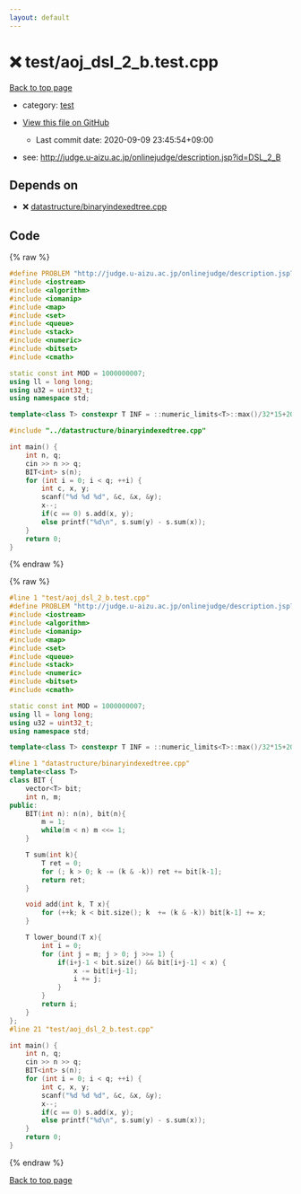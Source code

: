 ```yaml
---
layout: default
---
```


<!-- mathjax config similar to math.stackexchange -->
<script type="text/javascript" async
  src="https://cdnjs.cloudflare.com/ajax/libs/mathjax/2.7.5/MathJax.js?config=TeX-MML-AM_CHTML">
</script>
<script type="text/x-mathjax-config">
  MathJax.Hub.Config({
    TeX: { equationNumbers: { autoNumber: "AMS" }},
    tex2jax: {
      inlineMath: [ ['$','$'] ],
      processEscapes: true
    },
    "HTML-CSS": { matchFontHeight: false },
    displayAlign: "left",
    displayIndent: "2em"
  });
</script>

<script type="text/javascript" src="https://cdnjs.cloudflare.com/ajax/libs/jquery/3.4.1/jquery.min.js"></script>
<script src="https://cdn.jsdelivr.net/npm/jquery-balloon-js@1.1.2/jquery.balloon.min.js" integrity="sha256-ZEYs9VrgAeNuPvs15E39OsyOJaIkXEEt10fzxJ20+2I=" crossorigin="anonymous"></script>
<script type="text/javascript" src="../../assets/js/copy-button.js"></script>
<link rel="stylesheet" href="../../assets/css/copy-button.css" />


# :x: test/aoj_dsl_2_b.test.cpp

<a href="../../index.html">Back to top page</a>

* category: <a href="../../index.html#098f6bcd4621d373cade4e832627b4f6">test</a>
* <a href="{{ site.github.repository_url }}/blob/master/test/aoj_dsl_2_b.test.cpp">View this file on GitHub</a>
    - Last commit date: 2020-09-09 23:45:54+09:00


* see: <a href="http://judge.u-aizu.ac.jp/onlinejudge/description.jsp?id=DSL_2_B">http://judge.u-aizu.ac.jp/onlinejudge/description.jsp?id=DSL_2_B</a>


## Depends on

* :x: <a href="../../library/datastructure/binaryindexedtree.cpp.html">datastructure/binaryindexedtree.cpp</a>


## Code

<a id="unbundled"></a>
{% raw %}
```cpp
#define PROBLEM "http://judge.u-aizu.ac.jp/onlinejudge/description.jsp?id=DSL_2_B"
#include <iostream>
#include <algorithm>
#include <iomanip>
#include <map>
#include <set>
#include <queue>
#include <stack>
#include <numeric>
#include <bitset>
#include <cmath>

static const int MOD = 1000000007;
using ll = long long;
using u32 = uint32_t;
using namespace std;

template<class T> constexpr T INF = ::numeric_limits<T>::max()/32*15+208;

#include "../datastructure/binaryindexedtree.cpp"

int main() {
    int n, q;
    cin >> n >> q;
    BIT<int> s(n);
    for (int i = 0; i < q; ++i) {
        int c, x, y;
        scanf("%d %d %d", &c, &x, &y);
        x--;
        if(c == 0) s.add(x, y);
        else printf("%d\n", s.sum(y) - s.sum(x));
    }
    return 0;
}
```
{% endraw %}

<a id="bundled"></a>
{% raw %}
```cpp
#line 1 "test/aoj_dsl_2_b.test.cpp"
#define PROBLEM "http://judge.u-aizu.ac.jp/onlinejudge/description.jsp?id=DSL_2_B"
#include <iostream>
#include <algorithm>
#include <iomanip>
#include <map>
#include <set>
#include <queue>
#include <stack>
#include <numeric>
#include <bitset>
#include <cmath>

static const int MOD = 1000000007;
using ll = long long;
using u32 = uint32_t;
using namespace std;

template<class T> constexpr T INF = ::numeric_limits<T>::max()/32*15+208;

#line 1 "datastructure/binaryindexedtree.cpp"
template<class T>
class BIT {
    vector<T> bit;
    int n, m;
public:
    BIT(int n): n(n), bit(n){
        m = 1;
        while(m < n) m <<= 1;
    }

    T sum(int k){
        T ret = 0;
        for (; k > 0; k -= (k & -k)) ret += bit[k-1];
        return ret;
    }

    void add(int k, T x){
        for (++k; k < bit.size(); k  += (k & -k)) bit[k-1] += x;
    }

    T lower_bound(T x){
        int i = 0;
        for (int j = m; j > 0; j >>= 1) {
            if(i+j-1 < bit.size() && bit[i+j-1] < x) {
                x -= bit[i+j-1];
                i += j;
            }
        }
        return i;
    }
};
#line 21 "test/aoj_dsl_2_b.test.cpp"

int main() {
    int n, q;
    cin >> n >> q;
    BIT<int> s(n);
    for (int i = 0; i < q; ++i) {
        int c, x, y;
        scanf("%d %d %d", &c, &x, &y);
        x--;
        if(c == 0) s.add(x, y);
        else printf("%d\n", s.sum(y) - s.sum(x));
    }
    return 0;
}

```
{% endraw %}

<a href="../../index.html">Back to top page</a>

